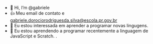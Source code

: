 - 👋 Hi, I’m @gabriele
- 👍 Meu email de contato e gabriele.dorociorodriguesda.silva@escola.pr.gov.br
- 👀 Eu estou interessada em aprender a programar novas lingugens.
- 🌱 Eu estou aprendendo a programar recentemente a linguagem de JavaScript e Scratch.
.

<!---
jujubafofa/jujubafofa is a ✨ special ✨ repository because its `README.md` (this file) appears on your GitHub profile.
You can click the Preview link to take a look at your changes.
--->
